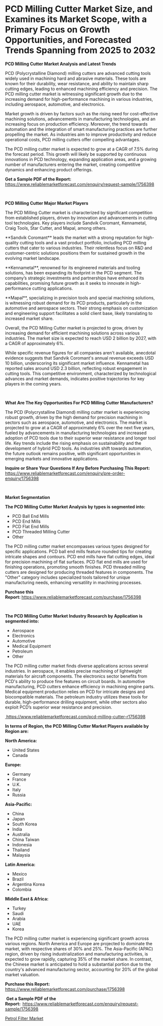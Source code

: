 <p><h1>PCD Milling Cutter Market Size, and Examines its Market Scope, with a Primary Focus on Growth Opportunities, and Forecasted Trends Spanning from 2025 to 2032</h1></p><p><strong>PCD Milling Cutter Market Analysis and Latest Trends</strong></p>
<p><p>PCD (Polycrystalline Diamond) milling cutters are advanced cutting tools widely used in machining hard and abrasive materials. These tools are known for their durability, wear resistance, and ability to maintain sharp cutting edges, leading to enhanced machining efficiency and precision. The PCD milling cutter market is witnessing significant growth due to the increasing demand for high-performance machining in various industries, including aerospace, automotive, and electronics.</p><p>Market growth is driven by factors such as the rising need for cost-effective machining solutions, advancements in manufacturing technologies, and an increasing focus on production efficiency. Moreover, the trend towards automation and the integration of smart manufacturing practices are further propelling the market. As industries aim to improve productivity and reduce operational costs, PCD milling cutters offer compelling advantages.</p><p>The PCD milling cutter market is expected to grow at a CAGR of 7.5% during the forecast period. This growth will likely be supported by continuous innovations in PCD technology, expanding application areas, and a growing number of manufacturers entering the market, creating competitive dynamics and enhancing product offerings.</p></p>
<p><strong>Get a Sample PDF of the Report:&nbsp;</strong> <a href="https://www.reliablemarketforecast.com/enquiry/request-sample/1756398?utm_campaign=2467&utm_medium=2&utm_source=Github&utm_content=ia&utm_term=18022025&utm_id=pcd-milling-cutter">https://www.reliablemarketforecast.com/enquiry/request-sample/1756398</a></p>
<p>&nbsp;</p>
<p><strong>PCD Milling Cutter Major Market Players</strong></p>
<p><p>The PCD Milling Cutter market is characterized by significant competition from established players, driven by innovation and advancements in cutting tool technologies. Key players include Sandvik Coromant, Kennametal, Craig Tools, Star Cutter, and Mapal, among others. </p><p>**Sandvik Coromant** leads the market with a strong reputation for high-quality cutting tools and a vast product portfolio, including PCD milling cutters that cater to various industries. Their relentless focus on R&D and customer-centric solutions positions them for sustained growth in the evolving market landscape. </p><p>**Kennametal**, renowned for its engineered materials and tooling solutions, has been expanding its footprint in the PCD segment. The company’s strategic investments and partnerships have enhanced its capabilities, promising future growth as it seeks to innovate in high-performance cutting applications.</p><p>**Mapal**, specializing in precision tools and special machining solutions, is witnessing robust demand for its PCD products, particularly in the automotive and aerospace sectors. Their strong emphasis on customization and engineering support facilitates a solid client base, likely translating to increased market share.</p><p>Overall, the PCD Milling Cutter market is projected to grow, driven by increasing demand for efficient machining solutions across various industries. The market size is expected to reach USD 2 billion by 2027, with a CAGR of approximately 6%. </p><p>While specific revenue figures for all companies aren't available, anecdotal evidence suggests that Sandvik Coromant's annual revenue exceeds USD 10 billion, underscoring its significant market influence. Kennametal has reported sales around USD 2.3 billion, reflecting robust engagement in cutting tools. This competitive environment, characterized by technological advances and market demands, indicates positive trajectories for key players in the coming years.</p></p>
<p>&nbsp;</p>
<p><strong>What Are The Key Opportunities For PCD Milling Cutter Manufacturers?</strong></p>
<p><p>The PCD (Polycrystalline Diamond) milling cutter market is experiencing robust growth, driven by the high demand for precision machining in sectors such as aerospace, automotive, and electronics. The market is projected to grow at a CAGR of approximately 6% over the next five years, fueled by advancements in manufacturing technologies and increased adoption of PCD tools due to their superior wear resistance and longer tool life. Key trends include the rising emphasis on sustainability and the development of hybrid PCD tools. As industries shift towards automation, the future outlook remains positive, with significant opportunities in emerging markets and innovative applications.</p></p>
<p><strong>Inquire or Share Your Questions If Any Before Purchasing This Report:</strong> <a href="https://www.reliablemarketforecast.com/enquiry/pre-order-enquiry/1756398?utm_campaign=2467&utm_medium=2&utm_source=Github&utm_content=ia&utm_term=18022025&utm_id=pcd-milling-cutter">https://www.reliablemarketforecast.com/enquiry/pre-order-enquiry/1756398</a></p>
<p>&nbsp;</p>
<p><strong>Market Segmentation</strong></p>
<p><strong>The PCD Milling Cutter Market Analysis by types is segmented into:</strong></p>
<p><ul><li>PCD Ball End Mills</li><li>PCD End Mills</li><li>PCD Flat End Mills</li><li>PCD Threaded Milling Cutter</li><li>Other</li></ul></p>
<p><p>The PCD milling cutter market encompasses various types designed for specific applications. PCD ball end mills feature rounded tips for creating intricate shapes and contours. PCD end mills have flat cutting edges, ideal for precision machining of flat surfaces. PCD flat end mills are used for finishing operations, promoting smooth finishes. PCD threaded milling cutters are designed for producing threaded features in components. The "Other" category includes specialized tools tailored for unique manufacturing needs, enhancing versatility in machining processes.</p></p>
<p><strong>Purchase this Report:&nbsp;</strong><a href="https://www.reliablemarketforecast.com/purchase/1756398?utm_campaign=2467&utm_medium=2&utm_source=Github&utm_content=ia&utm_term=18022025&utm_id=pcd-milling-cutter">https://www.reliablemarketforecast.com/purchase/1756398</a></p>
<p>&nbsp;</p>
<p><strong>The PCD Milling Cutter Market Industry Research by Application is segmented into:</strong></p>
<p><ul><li>Aerospace</li><li>Electronics</li><li>Automotive</li><li>Medical Equipment</li><li>Petroleum</li><li>Other</li></ul></p>
<p><p>The PCD milling cutter market finds diverse applications across several industries. In aerospace, it enables precise machining of lightweight materials for aircraft components. The electronics sector benefits from PCD's ability to produce fine features on circuit boards. In automotive manufacturing, PCD cutters enhance efficiency in machining engine parts. Medical equipment production relies on PCD for intricate designs and biocompatible materials. The petroleum industry utilizes these tools for durable, high-performance drilling equipment, while other sectors also exploit PCD’s superior wear resistance and precision.</p></p>
<p><a href="https://www.reliablemarketforecast.com/pcd-milling-cutter-r1756398?utm_campaign=2467&utm_medium=2&utm_source=Github&utm_content=ia&utm_term=18022025&utm_id=pcd-milling-cutter">&nbsp;https://www.reliablemarketforecast.com/pcd-milling-cutter-r1756398</a></p>
<p><strong>In terms of Region, the PCD Milling Cutter Market Players available by Region are:</strong></p>
<p>
    <p> <strong> North America: </strong>
        <ul>
            <li>United States</li>
            <li>Canada</li>
        </ul>
        </p> 
    <p> <strong> Europe: </strong>
        <ul>
            <li>Germany</li>
            <li>France</li>
            <li>U.K.</li>
            <li>Italy</li>
            <li>Russia</li>
        </ul>
        </p> 
    <p> <strong> Asia-Pacific: </strong>
        <ul>
            <li>China</li>
            <li>Japan</li>
            <li>South Korea</li>
            <li>India</li>
            <li>Australia</li>
            <li>China Taiwan</li>
            <li>Indonesia</li>
            <li>Thailand</li>
            <li>Malaysia</li>
        </ul>
        </p> 
    <p> <strong> Latin America: </strong>
        <ul>
            <li>Mexico</li>
            <li>Brazil</li>
            <li>Argentina Korea</li>
            <li>Colombia</li>
        </ul>
        </p> 
    <p> <strong> Middle East & Africa: </strong>
        <ul>
            <li>Turkey</li>
            <li>Saudi</li>
            <li>Arabia</li>
            <li>UAE</li>
            <li>Korea</li>
        </ul>
    </p>
    </p>
<p><p>The PCD milling cutter market is experiencing significant growth across various regions. North America and Europe are projected to dominate the market, with respective shares of 30% and 25%. The Asia-Pacific (APAC) region, driven by rising industrialization and manufacturing activities, is expected to grow rapidly, capturing 35% of the market share. In contrast, the Chinese market is anticipated to hold a substantial portion due to the country's advanced manufacturing sector, accounting for 20% of the global market valuation.</p></p>
<p><strong>Purchase this Report: </strong><a href="https://www.reliablemarketforecast.com/purchase/1756398?utm_campaign=2467&utm_medium=2&utm_source=Github&utm_content=ia&utm_term=18022025&utm_id=pcd-milling-cutter">https://www.reliablemarketforecast.com/purchase/1756398</a></p>
<p>&nbsp;<strong>Get a Sample PDF of the Report:&nbsp;&nbsp;</strong><a href="https://www.reliablemarketforecast.com/enquiry/request-sample/1756398?utm_campaign=2467&utm_medium=2&utm_source=Github&utm_content=ia&utm_term=18022025&utm_id=pcd-milling-cutter">https://www.reliablemarketforecast.com/enquiry/request-sample/1756398</a></p>
<p><strong></strong></p>
<p><p><a href="https://github.com/danikabiele541/Market-Research-Report-List-1/blob/main/petrol-filter-market.md?utm_campaign=2467&utm_medium=2&utm_source=Github&utm_content=ia&utm_term=18022025&utm_id=pcd-milling-cutter">Petrol Filter Market</a></p></p>